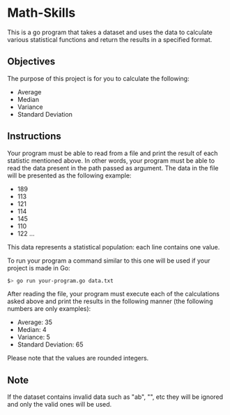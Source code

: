 # Math-Skills
This is a go program that takes a dataset and uses the data to calculate various statistical functions and return the results in a specified format.

## Objectives
The purpose of this project is for you to calculate the following:
- Average
- Median
- Variance
- Standard Deviation

## Instructions
Your program must be able to read from a file and print the result of each statistic mentioned above. In other words, your program must be able to read the data present in the path passed as argument. The data in the file will be presented as the following example:

- 189
- 113
- 121
- 114
- 145
- 110
- 122
...

This data represents a statistical population: each line contains one value.

To run your program a command similar to this one will be used if your project is made in Go:
```bash
$> go run your-program.go data.txt
```

After reading the file, your program must execute each of the calculations asked above and print the results in the following manner (the following numbers are only examples):

- Average: 35
- Median: 4
- Variance: 5
- Standard Deviation: 65

Please note that the values are rounded integers.

## Note
If the dataset contains invalid data such as "ab", "", etc they will be ignored and only the valid ones will be used.